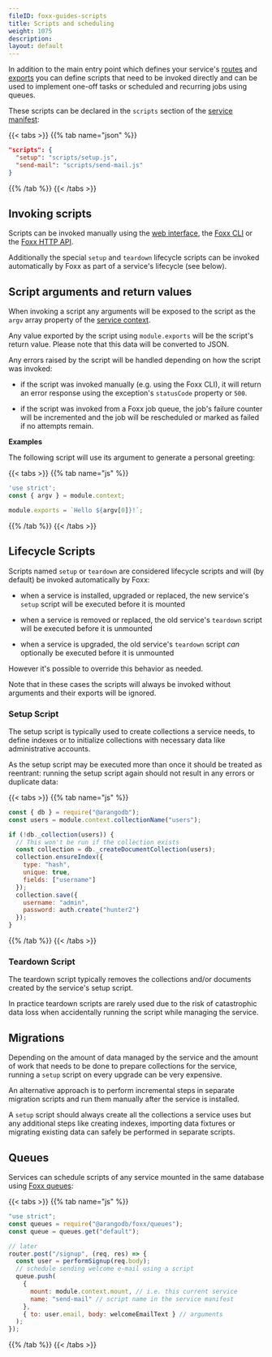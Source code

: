 ```yaml
---
fileID: foxx-guides-scripts
title: Scripts and scheduling
weight: 1075
description: 
layout: default
---
```

In addition to the main entry point which defines your service's
[routes](foxx-guides-routing) and
[exports](foxx-guides-dependencies) you can define scripts
that need to be invoked directly and can be used to implement one-off tasks
or scheduled and recurring jobs using queues.

These scripts can be declared in the `scripts` section of
the [service manifest](../reference/foxx-reference-manifest):

{{< tabs >}}
{{% tab name="json" %}}
```json
"scripts": {
  "setup": "scripts/setup.js",
  "send-mail": "scripts/send-mail.js"
}
```
{{% /tab %}}
{{< /tabs >}}

## Invoking scripts

Scripts can be invoked manually using
the [web interface](../../programs-tools/web-interface/programs-web-interface-services),
the [Foxx CLI](../../programs-tools/foxx-cli/) or
the [Foxx HTTP API](../../http/foxx-services/foxx-miscellaneous).

Additionally the special `setup` and `teardown` lifecycle scripts can
be invoked automatically by Foxx as part of a service's lifecycle (see below).

## Script arguments and return values

When invoking a script any arguments will be exposed to the script as the
`argv` array property of the [service context](../reference/foxx-reference-context).

Any value exported by the script using `module.exports` will be the script's
return value. Please note that this data will be converted to JSON.

Any errors raised by the script will be handled depending on how
the script was invoked:

* if the script was invoked manually (e.g. using the Foxx CLI), it will return
  an error response using the exception's `statusCode` property or `500`.

* if the script was invoked from a Foxx job queue, the job's failure counter
  will be incremented and the job will be rescheduled or
  marked as failed if no attempts remain.

**Examples**

The following script will use its argument to generate a personal greeting:

{{< tabs >}}
{{% tab name="js" %}}
```js
'use strict';
const { argv } = module.context;

module.exports = `Hello ${argv[0]}!`;
```
{{% /tab %}}
{{< /tabs >}}

## Lifecycle Scripts

Scripts named `setup` or `teardown` are considered lifecycle scripts and
will (by default) be invoked automatically by Foxx:

* when a service is installed, upgraded or replaced, the new service's
  `setup` script will be executed before it is mounted

* when a service is removed or replaced, the old service's `teardown`
  script will be executed before it is unmounted

* when a service is upgraded, the old service's `teardown` script *can*
  optionally be executed before it is unmounted

However it's possible to override this behavior as needed.

Note that in these cases the scripts will always be invoked without arguments
and their exports will be ignored.

### Setup Script

The setup script is typically used to create collections a service needs,
to define indexes or to initialize collections with necessary data
like administrative accounts.

As the setup script may be executed more than once it should be treated
as reentrant: running the setup script again should not result in any errors
or duplicate data:

{{< tabs >}}
{{% tab name="js" %}}
```js
const { db } = require("@arangodb");
const users = module.context.collectionName("users");

if (!db._collection(users)) {
  // This won't be run if the collection exists
  const collection = db._createDocumentCollection(users);
  collection.ensureIndex({
    type: "hash",
    unique: true,
    fields: ["username"]
  });
  collection.save({
    username: "admin",
    password: auth.create("hunter2")
  });
}
```
{{% /tab %}}
{{< /tabs >}}

### Teardown Script

The teardown script typically removes the collections and/or
documents created by the service's setup script.

In practice teardown scripts are rarely used due to the risk of
catastrophic data loss when accidentally running the script
while managing the service.

## Migrations

Depending on the amount of data managed by the service and the amount of work
that needs to be done to prepare collections for the service,
running a `setup` script on every upgrade can be very expensive.

An alternative approach is to perform incremental steps in separate
migration scripts and run them manually after the service is installed.

A `setup` script should always create all the collections a service uses
but any additional steps like creating indexes, importing data fixtures or
migrating existing data can safely be performed in separate scripts.

## Queues

Services can schedule scripts of any service mounted in the same database
using [Foxx queues](../reference/related-modules/foxx-reference-modules-queues):

{{< tabs >}}
{{% tab name="js" %}}
```js
"use strict";
const queues = require("@arangodb/foxx/queues");
const queue = queues.get("default");

// later
router.post("/signup", (req, res) => {
  const user = performSignup(req.body);
  // schedule sending welcome e-mail using a script
  queue.push(
    {
      mount: module.context.mount, // i.e. this current service
      name: "send-mail" // script name in the service manifest
    },
    { to: user.email, body: welcomeEmailText } // arguments
  );
});
```
{{% /tab %}}
{{< /tabs >}}

